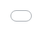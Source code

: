 ```yaml
---
layout: post
date:   2025-03-25
image: "/conflict_urbanism_sp2025/images/Baker_Lin_Lopez/lopez_Post_Cover_Image_nuclear.png"
title:  "Nuclear Ecology: Data Voids of Turkey Point Nuclear Generating Station"
author: "Holly Baker, Minhan Lin, Trella Isabel Lopez"
---
```


The project explores the impact of Turkey Point Nuclear Generating Station on ecosystems – both natural and political – in Southern Florida. Tracing how nuclear infrastructure creates an artificial landscape, our project reveals a key tension: while Turkey Point’s cooling canals have been long under scrutiny by environmental groups due to their proven leaking of salt water into local aquifers, this warm brackish water has surprisingly created an ideal habitat for American crocodiles. Set against a backdrop of concerns for the risk associated with nuclear generation, our research aims to bring to light the various data voids – or missing information – connected to Turkey Point. Amidst a contentious political landscape with scandals connected to Florida Power & Light, the owner of the plant, the project focuses on mapping available information and the array of actors, from Senators to crocodiles, to point to gaps in Turkey Point’s narrative. The research aims to expose a series of complex relationships between ecology and political motivations and, ultimately, contribute a nuanced perspective to discourse on impact of nuclear infrastructure. 


<div style="display: flex; gap: 20px; flex-wrap: wrap;">

  <div style="flex: 1; min-width: 450px;">
   <img src="/conflict_urbanism_sp2025/images/Baker_Lin_Lopez/nbc_alfonso-duran_TP.png" alt="Turkey Point" style="width:100%">
  </div>

  <div style="flex: 1; min-width: 150px;">
    <img src="/conflict_urbanism_sp2025/images/Baker_Lin_Lopez/Zoom TP.gif" alt="Google Earth TP" style="width:100%;">
  </div>

</div>


#### Context  

Turkey Point Nuclear Generating Station was completed in 1972 to meet the energy demands of South Florida’s booming population, under the administration of Lyndon B. Johnson. Located twenty five miles south of Miami, the plant sits in a sensitive ecosystem between the Everglades National Park and Biscayne Bay. It sits directly on top of the Biscayne Aquifer, the primary public water supply for Miami-Dade and Florida Keys. The plant is owned by Florida Power & Light Co (FPL), and comprises seven units: units 1, 2 and 5 are oil/gas, whilst units 3 and 4 are nuclear generating. With units 6 and 7 in construction, our investigation focuses specifically on units 3 and 4. The Turkey Point cooling canals span 168 linear miles, an area so large that it can be seen from space or zoom level 1, and stands as the only plant in the US that uses earthen cooling canals in its operations. After a contentious exchange involving multiple lawsuits between FPL and environmental groups, the Nuclear Regulatory Commission approved and reinstates Turkey Point’s license extensions in March 2024, allowing Units 3 and 4 to operate until 2052 and 2053 respectively. 


![American Crocodiles at Turkey Point](/conflict_urbanism_sp2025/images/Baker_Lin_Lopez/american crocodiles at turkey point nuclear power plant.jpg) 
*Figure 1: American Crocodiles at Turkey Point (?). Image courtesy --- .* 


#### American Crocodiles at Turkey Point 


Turkey Point has since become a thriving sanctuary for American crocodiles, a species once on the brink of extinction. South Florida’s crocodile population was estimated to have numbered over 3000 in the early 1960s, but their population had dwindled to just 150-300 by the mid-1970s and were classified as an endangered species. Reasons for the historical decline of its population in North America include habitat loss, road kills, hunting for the hide industry, pet trade, and wildlife exhibitions. The construction of Turkey Point’s cooling canals had inadvertently created a near-perfect habitat for these crocodiles. These canals serve an essential engineering purpose: as water cycles through the nuclear plant, it removes excess heat before cooling down in the canals and re-entering the system. The canals have provided abundant prey and elevated berms for nesting – but, most crucially, the absence of human interference. By 2007, the American Crocodile Distinct Population Segment in Florida was reclassified from Endangered to Threatened. 


<div style="display: flex; gap: 20px; flex-wrap: wrap;">

  <div style="flex: 1; min-width: 300px;">
   <img src="/conflict_urbanism_sp2025/images/Baker_Lin_Lopez/American crocodile capture locations at Turkey Point Power Plant from the 2012 January, April and November capture events.png" alt="Turkey Point" style="width:100%">
  </div>

  <div style="flex: 1; min-width: 300px;">
    <img src="/conflict_urbanism_sp2025/images/Baker_Lin_Lopez/Kernel Density Map of crocodile locations at Turkey Point Power Plant during August 2012 spotlight survey..png" alt="Google Earth TP" style="width:100%;">
  </div>

</div>

<div style="background-color: #E1EE30; padding: 15px; border-radius: 5px; max-width: 420px; margin: 20px auto;">
  <strong>DATA VOID</strong> </br><em>Our research compared user generated sightings from iNaturalist with FPL published data on crocodile monitoring. Given the fact Turkey Point facility is a highly restricted zone, it is unsurprising that user generated sightings were far fewer than that of the plant’s owner. However, while user generated sightings gradually proliferated, FPL stopped publishing data in 2012. Adding to this, we found that clicking any links posted on their official crocodile monitoring website page resulted in a “page not found” error. Broken links and old data both present a data void; an absence of information that appears to be more of a PR stunt than a commitment to transparency and real-time ecological monitoring. </em>
</div>



![Pollution in Biscane Bay](/images/Baker_Lin_Lopez/American%20crocodile%20crowd%20source%20data.png)

#### Water Quality Testing


The canals have long been suspected to have had serious problems, and in recent years, it has been confirmed that they are leaking salt water and contaminating the Biscayne Aquifer. 2012 marked a significant turning point: the very same year FPL stopped publishing crocodile monitoring data, they responded to pressure from environmental groups and addressed saltwater intrusion. In conducting an internal investigation, FPL published a plan to add water from the Floridan Aquifer to freshen the canals and dilute their saline content. The public acknowledgement of a longstanding issue prompted further investigation from both environmental groups and county legislators. One such example was a study published in the Miami Herald conducted by Miami-Dade County which reported tritium levels in Biscayne Bay up to 215 times higher than normal ocean water. Tritium is a radioactive isotope that is used for water tracingand, although these levels are still far below what the Clean Water Act accepts in drinking water, the presence of tritium led scientists to believe that water was leaking, and travelling with ammonia and phosphorus, into the bay. 


![Pollution in Biscane Bay](/conflict_urbanism_sp2025/images/Baker_Lin_Lopez/Lopez_Water_Pollution.png)


![Southern Miami-Dade County Water System](/conflict_urbanism_sp2025/images/Baker_Lin_Lopez/Water Systems.png) 
*Figure 1: Water systems in Southern Miami-Dade County including canals, streams, and lakes.*

![Southern Miami-Dade County Ground Water Monitoring Wells](/conflict_urbanism_sp2025/images/Baker_Lin_Lopez/GW Well.png) 
*Figure 1: Active Ground Water Monitoring Wells near Turkey Point, highlighting FPL owned wells.*



<div style="background-color: #E1EE30; padding: 15px; border-radius: 5px; max-width: 420px; margin: 20px auto;">
  <strong>DATA VOID</strong> </br><em>Mapping water quality data focused on ammonium, salinity, nitrogen oxide and phosphorus revealed a higher concentration of each both directly around Turkey Point and further north in the bay in 2024, than the concentrations in 1980. The concentrations north of the plant can be attributed to prevailing currents from the Atlantic which bring particulate matter north past Miami. Our research, however, revealed a significant data void in the types of chemicals being tested in the area. In 441 chemicals tested across water monitoring stations, there was not a single nuclear isotope. Of the groundwater monitoring wells, two of the closest to Turkey Point are owned by FPL – presenting a questionable conflict of interest. </em>
</div>



![Miami-Dade County Census Tracts](/conflict_urbanism_sp2025/images/Baker_Lin_Lopez/Lopez_Census_Date.gif)
*Figure 1: This is the caption for the image.*

#### Licensing & Census Tract Changes

In 2018, FLP became the first nuclear operator to seek to extend its operating license to a total of 80 years, which was met with backlash from environmental activists. In 2019, the NRC granted license extensions without a comprehensive environmental impact assessment, leading to a lawsuit enacted by Miami Waterkeeper, Friends of the Earth, Natural Resources Defense Council (NRDC). In 2022, the NRC reversed its prior decision and mandated a full environmental review, and by 2024 – after publishing the “Supplemental Environmental Impact Statement” – the NRC reinstated the license extensions, allowing Units 3 and 4 to operate until 2052 and 2053. 

An analysis of Florida's census tract changes from 1960 to 2020 revealed an intriguing insight: while most tracts subdivided and increased as a clear result of urban development around Miami, Turkey Point was uniquely assigned its own census tract in 2020. The map shows that the line was deliberately drawn to enclose the facility. Notably, this tract is clearly not connected to any urban development, which raises questions about the reasoning behind the decision and its implications. 

<div style="background-color: #E1EE30; padding: 15px; border-radius: 5px; max-width: 420px; margin: 20px auto;">
  <strong>DATA MANIPULATION</strong> </br><em>FPL used outdated census data from 1990 in their license renewal application published in 2018. The report cited continuity from its renewal filing in 2000 and for consistency in available environmental data, yet a lower population count clearly works in their favour to and gives a regulatory advantage to reduce perceived public risk and opposition. FPL’s interest in census outcomes is evident, though the political and regulatory implications are complex. While we presume that NRC incorporated updated census data in their assessment in 2022, the report does not make this entirely clear. Although there is no direct evidence, the appearance of a newly drawn tract around Turkey Point in 2020 raises speculation as to whether FPL had any influence in the redistricting process – potentially to position the facility as an isolated entity, with lower population in the vicinity, which would offer significant regulatory and strategic advantages. </em>
</div>



<div class="iframe-column"><iframe src="/conflict_urbanism_sp2025/images/Baker_Lin_Lopez/lopez_timeline_2.html" style="position:absolute;top:0;left:0;width:100%;height:100%;" frameborder="0"></iframe></div>



#### Political Funding

The CEO of FPL Eric Silagy was implicated in an election manipulation scheme against Democratic Senator Jose Javier Rodriguez in 2020. Silagy was proven to have contributed “dark money” as a bride towards a ghost-candidate with the same last name as Rodriguez to create confusion and split the vote. The strategy proved effective as the Republican senator Ileana Garcia narrowly defeated Senator Rodriguez in District 37. Frank Artiles, a disgraced previous Senator and avid supporter of Turkey Point, was arrested for facilitating election manipulation and orchestrating the scheme itself.  

Following the 2020 census, increased population figures contributed to the redrawing of district lines in Southern Florida ahead of the 2022 elections. These new boundaries fragmented the voting power of residents near Turkey Point – two-thirds of whom are Hispanic living in Miami-Dade county – diminishing the influence of Democratic leaning voters who support pro-regulation and pro-solar initiatives, spearheaded by Senator Rodriguez, which would break apart FPL’s energy monopoly of the area. Rodriguez again narrowly lost in a newly drawn District 37 to their Republican counterpart. A year later, Governor Ron DeSantis accused of racialized gerrymandering in congressional redistricting splitting up Hispanic communities, where the newly drawn 28th congressional district in which Turkey Point lies was cited as a critical example.


<div style="background-color: #E1EE30; padding: 15px; border-radius: 5px; max-width: 420px; margin: 20px auto;">
  <strong>DATA MANIPULATION</strong> </br><em>There is substantial evidence to suggest that FPL is not merely pursuing regulatory approval, but actively engaging in strategies to critically influence and act within their own political interest. Census track changes trigger redistricting processes and, in turn, can lead to politically advantageous gerrymandering. Whether the Nuclear Regulatory Commission (NRC) is complicit in, or simply inattentive to, these dynamics remains a critical and open question.</em>
</div>




